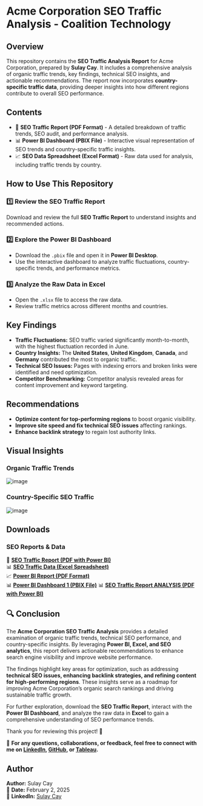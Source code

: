 # Acme Corporation SEO Traffic Analysis - Coalition Technology

## Overview
This repository contains the **SEO Traffic Analysis Report** for Acme Corporation, prepared by **Sulay Cay**. It includes a comprehensive analysis of organic traffic trends, key findings, technical SEO insights, and actionable recommendations. The report now incorporates **country-specific traffic data**, providing deeper insights into how different regions contribute to overall SEO performance.

## Contents
- 📄 **SEO Traffic Report (PDF Format)** - A detailed breakdown of traffic trends, SEO audit, and performance analysis.
- 📊 **Power BI Dashboard (PBIX File)** - Interactive visual representation of SEO trends and country-specific traffic insights.
- 📈 **SEO Data Spreadsheet (Excel Format)** - Raw data used for analysis, including traffic trends by country.

## How to Use This Repository
### 1️⃣ **Review the SEO Traffic Report**
Download and review the full **SEO Traffic Report** to understand insights and recommended actions.

### 2️⃣ **Explore the Power BI Dashboard**
- Download the `.pbix` file and open it in **Power BI Desktop**.
- Use the interactive dashboard to analyze traffic fluctuations, country-specific trends, and performance metrics.

### 3️⃣ **Analyze the Raw Data in Excel**
- Open the `.xlsx` file to access the raw data.
- Review traffic metrics across different months and countries.

## Key Findings
- **Traffic Fluctuations:** SEO traffic varied significantly month-to-month, with the highest fluctuation recorded in June.
- **Country Insights:** The **United States**, **United Kingdom**, **Canada**, and **Germany** contributed the most to organic traffic.
- **Technical SEO Issues:** Pages with indexing errors and broken links were identified and need optimization.
- **Competitor Benchmarking:** Competitor analysis revealed areas for content improvement and keyword targeting.

## Recommendations
- **Optimize content for top-performing regions** to boost organic visibility.
- **Improve site speed and fix technical SEO issues** affecting rankings.
- **Enhance backlink strategy** to regain lost authority links.

## Visual Insights

### Organic Traffic Trends

![image](https://github.com/user-attachments/assets/cc37dca0-03a1-4ab6-9472-5ba999cee4e8)



### Country-Specific SEO Traffic

![image](https://github.com/user-attachments/assets/fcff781e-a25f-4211-95d6-8c50367077ea)




## Downloads


### SEO Reports & Data
📄 **[SEO Traffic Report (PDF with Power BI)](https://github.com/sulay01/Acme-Corp-PowerBI-xls/blob/main/Acme_Corp_SEO_Traffic_With-Countries_PowerBi%20(1).pdf)**  
📊 **[SEO Traffic Data (Excel Spreadsheet)](https://github.com/sulay01/Acme-Corp-PowerBI-xls/blob/main/Acme_Corp_seo_traffic_data_by_sulay_cay.xlsx)**  
📈 **[Power BI Report (PDF Format)](https://github.com/sulay01/Acme-Corp-PowerBI-xls/blob/main/Acme%20Corp%20SEO%20Traffic%20Data%20Power%20BI%20BY%20SULAY%20CAY.pdf)**  
📊 **[Power BI Dashboard 1 (PBIX File)](https://github.com/sulay01/Acme-Corp-PowerBI-xls/blob/main/Acme_Corp_SEO_Traffic_Data_With_Countries%20(1).pbix)**
📊 **[SEO Traffic Report ANALYSIS (PDF with Power BI)](https://github.com/sulay01/Acme-Corp-PowerBI-xls/blob/main/seo_traffic_report_with_powerbi_excel.pdf)**


## 🔍 Conclusion  

The **Acme Corporation SEO Traffic Analysis** provides a detailed examination of organic traffic trends, technical SEO performance, and country-specific insights. By leveraging **Power BI, Excel, and SEO analytics**, this report delivers actionable recommendations to enhance search engine visibility and improve website performance.  

The findings highlight key areas for optimization, such as addressing **technical SEO issues, enhancing backlink strategies, and refining content for high-performing regions**. These insights serve as a roadmap for improving Acme Corporation’s organic search rankings and driving sustainable traffic growth.  

For further exploration, download the **SEO Traffic Report**, interact with the **Power BI Dashboard**, and analyze the raw data in **Excel** to gain a comprehensive understanding of SEO performance trends.  

Thank you for reviewing this project! 🚀  

📩 **For any questions, collaborations, or feedback, feel free to connect with me on [LinkedIn](https://www.linkedin.com/in/sulay-cay), [GitHub](https://github.com/sulay01), or [Tableau](https://public.tableau.com/app/profile/sulay.cay/vizzes).**




## Author
**Author:** Sulay Cay  
📅 **Date:** February 2, 2025  
🔗 **LinkedIn:** [Sulay Cay](https://www.linkedin.com/in/sulay-cay-0589513a/)


